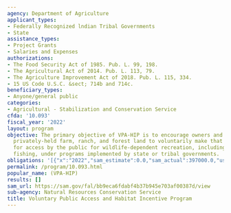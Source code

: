 ```yaml
---
agency: Department of Agriculture
applicant_types:
- Federally Recognized lndian Tribal Governments
- State
assistance_types:
- Project Grants
- Salaries and Expenses
authorizations:
- The Food Security Act of 1985. Pub. L. 99, 198.
- The Agricultural Act of 2014. Pub. L. 113, 79.
- The Agriculture Improvement Act of 2018. Pub. L. 115, 334.
- 15 US Code U.S.C. &sect; 714b and 714c.
beneficiary_types:
- Anyone/general public
categories:
- Agricultural - Stabilization and Conservation Service
cfda: '10.093'
fiscal_year: '2022'
layout: program
objective: The primary objective of VPA-HIP is to encourage owners and operators of
  privately-held farm, ranch, and forest land to voluntarily make that land available
  for access by the public for wildlife-dependent recreation, including hunting or
  fishing, under programs implemented by state or tribal governments.
obligations: '[{"x":"2022","sam_estimate":0.0,"sam_actual":397000.0,"usa_spending_actual":0.0},{"x":"2023","sam_estimate":233000.0,"sam_actual":0.0,"usa_spending_actual":0.0},{"x":"2024","sam_estimate":0.0,"sam_actual":0.0,"usa_spending_actual":0.0}]'
permalink: /program/10.093.html
popular_name: (VPA-HIP)
results: []
sam_url: https://sam.gov/fal/bb9eca6fdabf4b37b945e703af00387d/view
sub-agency: Natural Resources Conservation Service
title: Voluntary Public Access and Habitat Incentive Program
---
```

